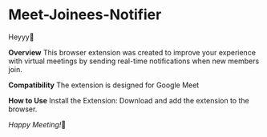 # Meet-Joinees-Notifier
Heyyy🚀

**Overview**
This browser extension was created to improve your experience with virtual meetings by sending real-time notifications when new members join.

**Compatibility**
The extension is designed for Google Meet

**How to Use**
Install the Extension: Download and add the extension to the browser.

*Happy Meeting!*🎉
